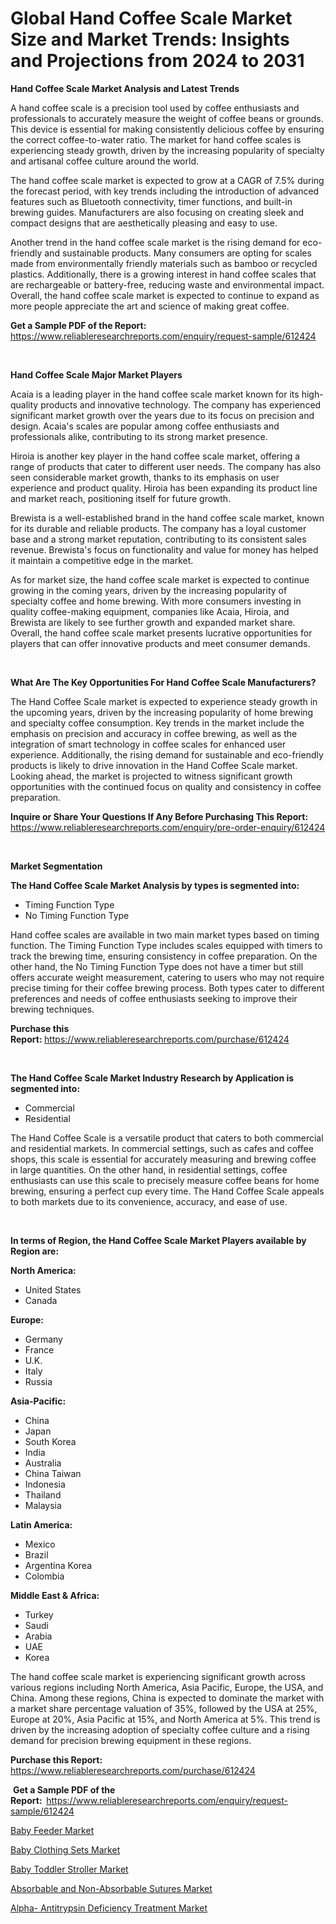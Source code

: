 <p><h1>Global Hand Coffee Scale Market Size and Market Trends: Insights and Projections from 2024 to 2031</h1></p><p><strong>Hand Coffee Scale Market Analysis and Latest Trends</strong></p>
<p><p>A hand coffee scale is a precision tool used by coffee enthusiasts and professionals to accurately measure the weight of coffee beans or grounds. This device is essential for making consistently delicious coffee by ensuring the correct coffee-to-water ratio. The market for hand coffee scales is experiencing steady growth, driven by the increasing popularity of specialty and artisanal coffee culture around the world. </p><p>The hand coffee scale market is expected to grow at a CAGR of 7.5% during the forecast period, with key trends including the introduction of advanced features such as Bluetooth connectivity, timer functions, and built-in brewing guides. Manufacturers are also focusing on creating sleek and compact designs that are aesthetically pleasing and easy to use. </p><p>Another trend in the hand coffee scale market is the rising demand for eco-friendly and sustainable products. Many consumers are opting for scales made from environmentally friendly materials such as bamboo or recycled plastics. Additionally, there is a growing interest in hand coffee scales that are rechargeable or battery-free, reducing waste and environmental impact. Overall, the hand coffee scale market is expected to continue to expand as more people appreciate the art and science of making great coffee.</p></p>
<p><strong>Get a Sample PDF of the Report:&nbsp;</strong> <a href="https://www.reliableresearchreports.com/enquiry/request-sample/612424">https://www.reliableresearchreports.com/enquiry/request-sample/612424</a></p>
<p>&nbsp;</p>
<p><strong>Hand Coffee Scale Major Market Players</strong></p>
<p><p>Acaia is a leading player in the hand coffee scale market known for its high-quality products and innovative technology. The company has experienced significant market growth over the years due to its focus on precision and design. Acaia's scales are popular among coffee enthusiasts and professionals alike, contributing to its strong market presence.</p><p>Hiroia is another key player in the hand coffee scale market, offering a range of products that cater to different user needs. The company has also seen considerable market growth, thanks to its emphasis on user experience and product quality. Hiroia has been expanding its product line and market reach, positioning itself for future growth.</p><p>Brewista is a well-established brand in the hand coffee scale market, known for its durable and reliable products. The company has a loyal customer base and a strong market reputation, contributing to its consistent sales revenue. Brewista's focus on functionality and value for money has helped it maintain a competitive edge in the market.</p><p>As for market size, the hand coffee scale market is expected to continue growing in the coming years, driven by the increasing popularity of specialty coffee and home brewing. With more consumers investing in quality coffee-making equipment, companies like Acaia, Hiroia, and Brewista are likely to see further growth and expanded market share. Overall, the hand coffee scale market presents lucrative opportunities for players that can offer innovative products and meet consumer demands.</p></p>
<p>&nbsp;</p>
<p><strong>What Are The Key Opportunities For Hand Coffee Scale Manufacturers?</strong></p>
<p><p>The Hand Coffee Scale market is expected to experience steady growth in the upcoming years, driven by the increasing popularity of home brewing and specialty coffee consumption. Key trends in the market include the emphasis on precision and accuracy in coffee brewing, as well as the integration of smart technology in coffee scales for enhanced user experience. Additionally, the rising demand for sustainable and eco-friendly products is likely to drive innovation in the Hand Coffee Scale market. Looking ahead, the market is projected to witness significant growth opportunities with the continued focus on quality and consistency in coffee preparation.</p></p>
<p><strong>Inquire or Share Your Questions If Any Before Purchasing This Report:</strong> <a href="https://www.reliableresearchreports.com/enquiry/pre-order-enquiry/612424">https://www.reliableresearchreports.com/enquiry/pre-order-enquiry/612424</a></p>
<p>&nbsp;</p>
<p><strong>Market Segmentation</strong></p>
<p><strong>The Hand Coffee Scale Market Analysis by types is segmented into:</strong></p>
<p><ul><li>Timing Function Type</li><li>No Timing Function Type</li></ul></p>
<p><p>Hand coffee scales are available in two main market types based on timing function. The Timing Function Type includes scales equipped with timers to track the brewing time, ensuring consistency in coffee preparation. On the other hand, the No Timing Function Type does not have a timer but still offers accurate weight measurement, catering to users who may not require precise timing for their coffee brewing process. Both types cater to different preferences and needs of coffee enthusiasts seeking to improve their brewing techniques.</p></p>
<p><strong>Purchase this Report:&nbsp;</strong><a href="https://www.reliableresearchreports.com/purchase/612424">https://www.reliableresearchreports.com/purchase/612424</a></p>
<p>&nbsp;</p>
<p><strong>The Hand Coffee Scale Market Industry Research by Application is segmented into:</strong></p>
<p><ul><li>Commercial</li><li>Residential</li></ul></p>
<p><p>The Hand Coffee Scale is a versatile product that caters to both commercial and residential markets. In commercial settings, such as cafes and coffee shops, this scale is essential for accurately measuring and brewing coffee in large quantities. On the other hand, in residential settings, coffee enthusiasts can use this scale to precisely measure coffee beans for home brewing, ensuring a perfect cup every time. The Hand Coffee Scale appeals to both markets due to its convenience, accuracy, and ease of use.</p></p>
<p>&nbsp;</p>
<p><strong>In terms of Region, the Hand Coffee Scale Market Players available by Region are:</strong></p>
<p>
    <p> <strong> North America: </strong>
        <ul>
            <li>United States</li>
            <li>Canada</li>
        </ul>
        </p> 
    <p> <strong> Europe: </strong>
        <ul>
            <li>Germany</li>
            <li>France</li>
            <li>U.K.</li>
            <li>Italy</li>
            <li>Russia</li>
        </ul>
        </p> 
    <p> <strong> Asia-Pacific: </strong>
        <ul>
            <li>China</li>
            <li>Japan</li>
            <li>South Korea</li>
            <li>India</li>
            <li>Australia</li>
            <li>China Taiwan</li>
            <li>Indonesia</li>
            <li>Thailand</li>
            <li>Malaysia</li>
        </ul>
        </p> 
    <p> <strong> Latin America: </strong>
        <ul>
            <li>Mexico</li>
            <li>Brazil</li>
            <li>Argentina Korea</li>
            <li>Colombia</li>
        </ul>
        </p> 
    <p> <strong> Middle East & Africa: </strong>
        <ul>
            <li>Turkey</li>
            <li>Saudi</li>
            <li>Arabia</li>
            <li>UAE</li>
            <li>Korea</li>
        </ul>
    </p>
    </p>
<p><p>The hand coffee scale market is experiencing significant growth across various regions including North America, Asia Pacific, Europe, the USA, and China. Among these regions, China is expected to dominate the market with a market share percentage valuation of 35%, followed by the USA at 25%, Europe at 20%, Asia Pacific at 15%, and North America at 5%. This trend is driven by the increasing adoption of specialty coffee culture and a rising demand for precision brewing equipment in these regions.</p></p>
<p><strong>Purchase this Report: </strong><a href="https://www.reliableresearchreports.com/purchase/612424">https://www.reliableresearchreports.com/purchase/612424</a></p>
<p>&nbsp;<strong>Get a Sample PDF of the Report:&nbsp;&nbsp;</strong><a href="https://www.reliableresearchreports.com/enquiry/request-sample/612424">https://www.reliableresearchreports.com/enquiry/request-sample/612424</a></p>
<p><strong></strong></p>
<p><p><a href="https://view.publitas.com/reportprime-1/baby-feeder-market-research-report-unlocks-analysis-on-the-market-financial-status-market-size-and-market-revenue-upto-2031/">Baby Feeder Market</a></p><p><a href="https://view.publitas.com/reportprime-1/baby-clothing-sets-market-challenges-opportunities-and-growth-drivers-and-major-market-players-forecasted-for-period-from-2024-2031/">Baby Clothing Sets Market</a></p><p><a href="https://github.com/juancolorado15/Market-Research-Report-List-1/blob/main/baby-toddler-stroller-market.md">Baby Toddler Stroller Market</a></p><p><a href="https://five-trouble-98a.notion.site/Absorbable-and-Non-Absorbable-Sutures-Market-Size-and-Growth-Market-Segmentation-Regional-and-Coun-b5d3a224e4c44711956d50bcb40c1641">Absorbable and Non-Absorbable Sutures Market</a></p><p><a href="https://nifty-kite-d51.notion.site/Alpha-Antitrypsin-Deficiency-Treatment-Market-Provides-Detailed-Segmentation-of-this-Market-based-o-bc37ff5e32cb48269e45867565175da5">Alpha- Antitrypsin Deficiency Treatment Market</a></p></p>